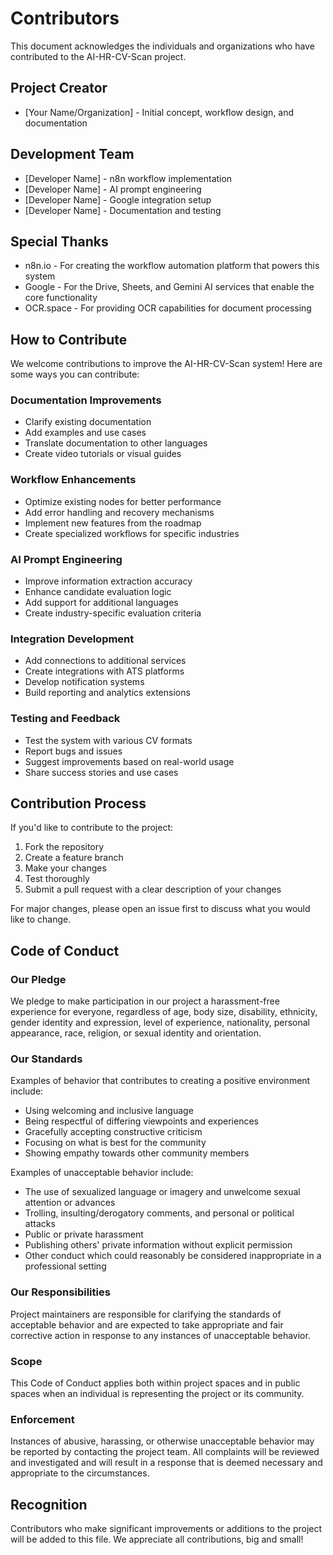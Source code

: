 # Contributors

This document acknowledges the individuals and organizations who have contributed to the AI-HR-CV-Scan project.

## Project Creator

- [Your Name/Organization] - Initial concept, workflow design, and documentation

## Development Team

- [Developer Name] - n8n workflow implementation
- [Developer Name] - AI prompt engineering
- [Developer Name] - Google integration setup
- [Developer Name] - Documentation and testing

## Special Thanks

- n8n.io - For creating the workflow automation platform that powers this system
- Google - For the Drive, Sheets, and Gemini AI services that enable the core functionality
- OCR.space - For providing OCR capabilities for document processing

## How to Contribute

We welcome contributions to improve the AI-HR-CV-Scan system! Here are some ways you can contribute:

### Documentation Improvements

- Clarify existing documentation
- Add examples and use cases
- Translate documentation to other languages
- Create video tutorials or visual guides

### Workflow Enhancements

- Optimize existing nodes for better performance
- Add error handling and recovery mechanisms
- Implement new features from the roadmap
- Create specialized workflows for specific industries

### AI Prompt Engineering

- Improve information extraction accuracy
- Enhance candidate evaluation logic
- Add support for additional languages
- Create industry-specific evaluation criteria

### Integration Development

- Add connections to additional services
- Create integrations with ATS platforms
- Develop notification systems
- Build reporting and analytics extensions

### Testing and Feedback

- Test the system with various CV formats
- Report bugs and issues
- Suggest improvements based on real-world usage
- Share success stories and use cases

## Contribution Process

If you'd like to contribute to the project:

1. Fork the repository
2. Create a feature branch
3. Make your changes
4. Test thoroughly
5. Submit a pull request with a clear description of your changes

For major changes, please open an issue first to discuss what you would like to change.

## Code of Conduct

### Our Pledge

We pledge to make participation in our project a harassment-free experience for everyone, regardless of age, body size, disability, ethnicity, gender identity and expression, level of experience, nationality, personal appearance, race, religion, or sexual identity and orientation.

### Our Standards

Examples of behavior that contributes to creating a positive environment include:

- Using welcoming and inclusive language
- Being respectful of differing viewpoints and experiences
- Gracefully accepting constructive criticism
- Focusing on what is best for the community
- Showing empathy towards other community members

Examples of unacceptable behavior include:

- The use of sexualized language or imagery and unwelcome sexual attention or advances
- Trolling, insulting/derogatory comments, and personal or political attacks
- Public or private harassment
- Publishing others' private information without explicit permission
- Other conduct which could reasonably be considered inappropriate in a professional setting

### Our Responsibilities

Project maintainers are responsible for clarifying the standards of acceptable behavior and are expected to take appropriate and fair corrective action in response to any instances of unacceptable behavior.

### Scope

This Code of Conduct applies both within project spaces and in public spaces when an individual is representing the project or its community.

### Enforcement

Instances of abusive, harassing, or otherwise unacceptable behavior may be reported by contacting the project team. All complaints will be reviewed and investigated and will result in a response that is deemed necessary and appropriate to the circumstances.

## Recognition

Contributors who make significant improvements or additions to the project will be added to this file. We appreciate all contributions, big and small!
